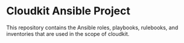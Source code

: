 # Cloudkit Ansible Project

This repository contains the Ansible roles, playbooks, rulebooks, and
inventories that are used in the scope of cloudkit.
